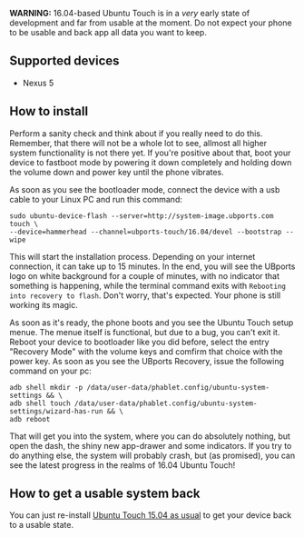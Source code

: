 **WARNING:** 16.04-based Ubuntu Touch is in a *very* early state of development and far from usable at the moment. Do not expect your phone to be usable and back app all data you want to keep.

## Supported devices

 - Nexus 5

## How to install

Perform a sanity check and think about if you really need to do this. Remember, that there will not be a whole lot to see, allmost all higher system functionality is not there yet. If you're positive about that, boot your device to fastboot mode by powering it down completely and holding down the volume down and power key until the phone vibrates.

As soon as you see the bootloader mode, connect the device with a usb cable to your Linux PC and run this command:

```
sudo ubuntu-device-flash --server=http://system-image.ubports.com touch \
--device=hammerhead --channel=ubports-touch/16.04/devel --bootstrap --wipe
```

This will start the installation process. Depending on your internet connection, it can take up to 15 minutes. In the end, you will see the UBports logo on white background for a couple of minutes, with no indicator that something is happening, while the terminal command exits with ```Rebooting into recovery to flash```. Don't worry, that's expected. Your phone is still working its magic.

As soon as it's ready, the phone boots and you see the Ubuntu Touch setup menue. The menue itself is functional, but due to a bug, you can't exit it. Reboot your device to bootloader like you did before, select the entry "Recovery Mode" with the volume keys and comfirm that choice with the power key. As soon as you see the UBports Recovery, issue the following command on your pc:

```
adb shell mkdir -p /data/user-data/phablet.config/ubuntu-system-settings && \
adb shell touch /data/user-data/phablet.config/ubuntu-system-settings/wizard-has-run && \
adb reboot
```

That will get you into the system, where you can do absolutely nothing, but open the dash, the shiny new app-drawer and some indicators. If you try to do anything else, the system will probably crash, but (as promised), you can see the latest progress in the realms of 16.04 Ubuntu Touch!

## How to get a usable system back

You can just re-install [Ubuntu Touch 15.04 as usual](https://wiki.ubports.com/wiki/How-to-install-UBports-on-your-device) to get your device back to a usable state.